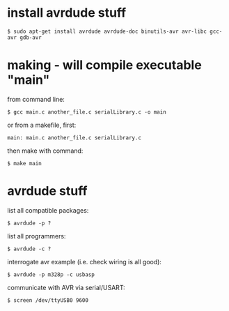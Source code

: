 # install avrdude stuff
```shell
$ sudo apt-get install avrdude avrdude-doc binutils-avr avr-libc gcc-avr gdb-avr
```

# making - will compile executable "main"
from command line:
```shell
$ gcc main.c another_file.c serialLibrary.c -o main
```

or from a makefile, first:
```shell
main: main.c another_file.c serialLibrary.c
```
then make with command:
```shell
$ make main
```

# avrdude stuff
list all compatible packages:
```shell
$ avrdude -p ?
```
list all programmers:
```shell
$ avrdude -c ?
```
interrogate avr example (i.e. check wiring is all good):
```shell
$ avrdude -p m328p -c usbasp
```
communicate with AVR via serial/USART:
```shell
$ screen /dev/ttyUSB0 9600
```
